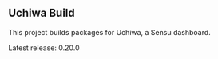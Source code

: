 ## Uchiwa Build

This project builds packages for Uchiwa, a Sensu dashboard.

Latest release: 0.20.0
